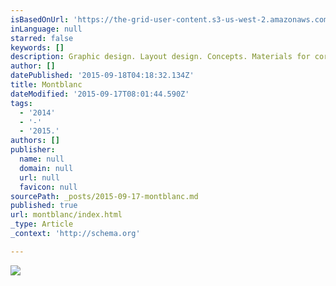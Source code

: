 ```yaml
---
isBasedOnUrl: 'https://the-grid-user-content.s3-us-west-2.amazonaws.com/3a14e07b-f927-4b15-bcaf-59decb25f539.jpg'
inLanguage: null
starred: false
keywords: []
description: Graphic design. Layout design. Concepts. Materials for corporate events.
author: []
datePublished: '2015-09-18T04:18:32.134Z'
title: Montblanc
dateModified: '2015-09-17T08:01:44.590Z'
tags:
  - '2014'
  - '-'
  - '2015.'
authors: []
publisher:
  name: null
  domain: null
  url: null
  favicon: null
sourcePath: _posts/2015-09-17-montblanc.md
published: true
url: montblanc/index.html
_type: Article
_context: 'http://schema.org'

---
```

![](https://the-grid-user-content.s3-us-west-2.amazonaws.com/3a14e07b-f927-4b15-bcaf-59decb25f539.jpg)